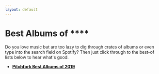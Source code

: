 ```yaml
---
layout: default
---
```

# Best Albums of ****

Do you love music but are too lazy to dig through crates of albums or even type into the search field on Spotify? Then just click through to the best-of lists below to hear what's good.

- **[Pitchfork Best Albums of 2019](pitchfork-2019.html)**